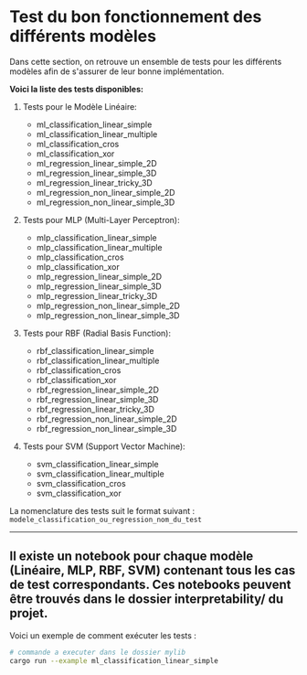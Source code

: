 # Test du bon fonctionnement des différents modèles

Dans cette section, on retrouve un ensemble de tests pour les différents modèles afin de s'assurer de leur bonne implémentation.

**Voici la liste des tests disponibles:**

1. Tests pour le Modèle Linéaire:
   - ml_classification_linear_simple
   - ml_classification_linear_multiple
   - ml_classification_cros
   - ml_classification_xor
   - ml_regression_linear_simple_2D
   - ml_regression_linear_simple_3D
   - ml_regression_linear_tricky_3D
   - ml_regression_non_linear_simple_2D
   - ml_regression_non_linear_simple_3D


2. Tests pour MLP (Multi-Layer Perceptron):
   - mlp_classification_linear_simple
   - mlp_classification_linear_multiple
   - mlp_classification_cros
   - mlp_classification_xor
   - mlp_regression_linear_simple_2D
   - mlp_regression_linear_simple_3D
   - mlp_regression_linear_tricky_3D
   - mlp_regression_non_linear_simple_2D
   - mlp_regression_non_linear_simple_3D


3. Tests pour RBF (Radial Basis Function):
   - rbf_classification_linear_simple
   - rbf_classification_linear_multiple
   - rbf_classification_cros
   - rbf_classification_xor
   - rbf_regression_linear_simple_2D
   - rbf_regression_linear_simple_3D
   - rbf_regression_linear_tricky_3D
   - rbf_regression_non_linear_simple_2D
   - rbf_regression_non_linear_simple_3D


4. Tests pour SVM (Support Vector Machine):
   - svm_classification_linear_simple
   - svm_classification_linear_multiple
   - svm_classification_cros
   - svm_classification_xor

La nomenclature des tests suit le format suivant : `modele_classification_ou_regression_nom_du_test`

---
Il existe un notebook pour chaque modèle (Linéaire, MLP, RBF, SVM) contenant tous les cas de test correspondants. 
Ces notebooks peuvent être trouvés dans le dossier interpretability/ du projet.
---
Voici un exemple de comment exécuter les tests :
```bash
# commande a executer dans le dossier mylib
cargo run --example ml_classification_linear_simple
```